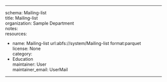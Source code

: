 


---  
schema: Mailing-list  
title: Mailing-list  
organization: Sample Department  
notes:   
resources:  
- name: Mailing-list 
 url:abfs://system/Mailing-list 
 format:parquet  
license: None  
category:
 - Education  
maintainer: User  
maintainer_email: UserMail  
---